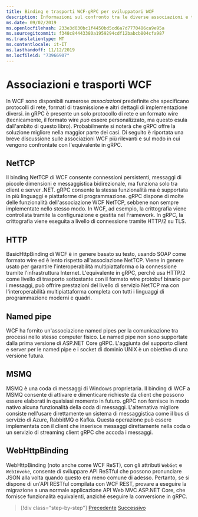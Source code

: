 ```yaml
---
title: Binding e trasporti WCF-gRPC per sviluppatori WCF
description: Informazioni sul confronto tra le diverse associazioni e trasporti WCF con gRPC.
ms.date: 09/02/2019
ms.openlocfilehash: 233e3d030bc1f4450bd5cd6a7d7770486ca9e95a
ms.sourcegitcommit: f348c84443380a1959294cdf12babcb804cfa987
ms.translationtype: MT
ms.contentlocale: it-IT
ms.lasthandoff: 11/12/2019
ms.locfileid: "73966907"
---
```

# <a name="wcf-bindings-and-transports"></a>Associazioni e trasporti WCF

In WCF sono disponibili numerose *associazioni* predefinite che specificano protocolli di rete, formati di trasmissione e altri dettagli di implementazione diversi. in gRPC è presente un solo protocollo di rete e un formato wire (tecnicamente, il formato wire *può* essere personalizzato, ma questo esula dall'ambito di questo libro). Probabilmente si noterà che gRPC offre la soluzione migliore nella maggior parte dei casi. Di seguito è riportata una breve discussione sulle associazioni WCF più rilevanti e sul modo in cui vengono confrontate con l'equivalente in gRPC.

## <a name="nettcp"></a>NetTCP

Il binding NetTCP di WCF consente connessioni persistenti, messaggi di piccole dimensioni e messaggistica bidirezionale, ma funziona solo tra client e server .NET. gRPC consente la stessa funzionalità ma è supportata in più linguaggi e piattaforme di programmazione. gRPC dispone di molte delle funzionalità dell'associazione WCF NetTCP, sebbene non sempre implementate nello stesso modo. In WCF, ad esempio, la crittografia viene controllata tramite la configurazione e gestita nel Framework. In gRPC, la crittografia viene eseguita a livello di connessione tramite HTTP/2 su TLS.

## <a name="http"></a>HTTP

BasicHttpBinding di WCF è in genere basato su testo, usando SOAP come formato wire ed è lento rispetto all'associazione NetTCP. Viene in genere usato per garantire l'interoperabilità multipiattaforma o la connessione tramite l'infrastruttura Internet. L'equivalente in gRPC, perché usa HTTP/2 come livello di trasporto sottostante con il formato wire protobuf binario per i messaggi, può offrire prestazioni del livello di servizio NetTCP ma con l'interoperabilità multipiattaforma completa con tutti i linguaggi di programmazione moderni e quadri.

## <a name="named-pipes"></a>Named pipe

WCF ha fornito un'associazione named pipes per la comunicazione tra processi nello stesso computer fisico. Le named pipe non sono supportate dalla prima versione di ASP.NET Core gRPC. L'aggiunta del supporto client e server per le named pipe e i socket di dominio UNIX è un obiettivo di una versione futura.

## <a name="msmq"></a>MSMQ

MSMQ è una coda di messaggi di Windows proprietaria. Il binding di WCF a MSMQ consente di attivare e dimenticare richieste da client che possono essere elaborati in qualsiasi momento in futuro. gRPC non fornisce in modo nativo alcuna funzionalità della coda di messaggi. L'alternativa migliore consiste nell'usare direttamente un sistema di messaggistica come il bus di servizio di Azure, RabbitMQ o Kafka. Questa operazione può essere implementata con il client che inserisce messaggi direttamente nella coda o un servizio di streaming client gRPC che accoda i messaggi.

## <a name="webhttpbinding"></a>WebHttpBinding

WebHttpBinding (noto anche come WCF ReST), con gli attributi `WebGet` e `WebInvoke`, consente di sviluppare API ReSTful che possono pronunciare JSON alla volta quando questo era meno comune di adesso. Pertanto, se si dispone di un'API RESTful compilata con WCF REST, provare a eseguire la migrazione a una normale applicazione API Web MVC ASP.NET Core, che fornisce funzionalità equivalenti, anziché eseguire la conversione in gRPC.

>[!div class="step-by-step"]
>[Precedente](wcf-endpoints-grpc-methods.md)
>[Successivo](rpc-types.md)
